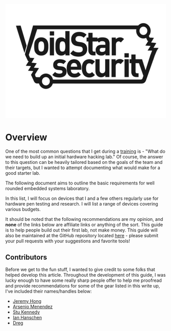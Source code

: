 
![Image](images/logo.png)

# Overview

One of the most common questions that I get during a [training](https://voidstarsec.com/training) is - "What do we need to build up an initial hardware hacking lab." Of course, the answer to this question can be heavily tailored based on the goals of the team and their targets, but I wanted to attempt documenting what would make for a good starter lab. 

The following document aims to outline the basic requirements for well rounded embedded systems laboratory. 

In this list, I will focus on devices that I and a few others regularly use for hardware pen testing and research. I will list a range of devices covering various budgets. 

It should be noted that the following recommendations are my opinion, and **none** of the links below are affiliate links or anything of the sort. This guide is to help people build out their first lab, not make money. This guide will also be maintained at the GitHub repository located [here](https://github.com/voidstarsec/hw-hacking-lab) - please submit your pull requests with your suggestions and favorite tools!

## Contributors

Before we get to the fun stuff, I wanted to give credit to some folks that helped develop this article. Throughout the development of this guide, I was lucky enough to have some really sharp people offer to help me proofread and provide recommendations for some of the gear listed in this write up, I've included their names/handles below:

- [Jeremy Hong](https://twitter.com/ElectronicsbyJH)
- [Arsenio Menendez](https://twitter.com/Ascii211)
- [Stu Kennedy](https://twitter.com/NoobieDog)
- [Ian Hanschen](https://twitter.com/furan)
- [Dreg](https://twitter.com/therealdreg)
